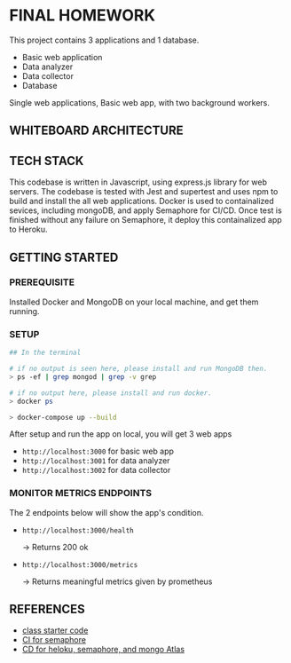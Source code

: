 # FINAL HOMEWORK
This project contains 3 applications and 1 database.

* Basic web application
* Data analyzer
* Data collector
* Database

Single web applications, Basic web app, with two background workers.

## WHITEBOARD ARCHITECTURE

## TECH STACK
This codebase is written in Javascript, using express.js library for web servers. The codebase is tested with Jest and supertest and uses npm to build and install the all web applications. Docker is used to containalized sevices, including mongoDB, and apply Semaphore for CI/CD. Once test is finished without any failure on Semaphore, it deploy this containalized app to Heroku.

## GETTING STARTED

### PREREQUISITE

Installed Docker and MongoDB on your local machine, and get them running.

### SETUP
```sh
## In the terminal

# if no output is seen here, please install and run MongoDB then.
> ps -ef | grep mongod | grep -v grep

# if no output here, please install and run docker.
> docker ps

> docker-compose up --build
```

After setup and run the app on local, you will get 3 web apps

- `http://localhost:3000` for basic web app
- `http://localhost:3001` for data analyzer
- `http://localhost:3002` for data collector

### MONITOR METRICS ENDPOINTS
The 2 endpoints below will show the app's condition.

- `http://localhost:3000/health`

    → Returns 200 ok

- `http://localhost:3000/metrics`

    → Returns meaningful metrics given by prometheus

## REFERENCES

- [class starter code](https://github.com/initialcapacity/kotlin-ktor-starter)
- [CI for semaphore](https://semaphoreci.com/community/tutorials/dockerizing-a-node-js-web-application)
- [CD for heloku, semaphore, and mongo Atlas](https://semaphoreci.com/community/tutorials/continuous-deployment-of-a-python-flask-application-with-docker-and-semaphore)